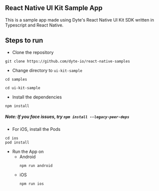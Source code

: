 ## React Native UI Kit Sample App

This is a sample app made using Dyte's React Native UI Kit SDK written in Typescript and React Native.

## Steps to run

- Clone the repository  
```
git clone https://github.com/dyte-io/react-native-samples
```
- Change directory to <code>ui-kit-sample</code>  
```
cd samples
```
```
cd ui-kit-sample
```
- Install the dependencies
```
npm install
```
##### Note: If you face issues, try <code>npm install --legacy-peer-deps</code>

- For iOS, install the Pods
```
cd ios
pod install
```

- Run the App on
    - Android
        ```
        npm run android
        ```
    - iOS
        ```
        npm run ios
        ```